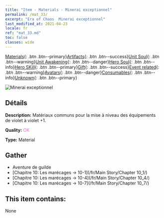 ```yaml
---
title: "Item - Materials - Minerai exceptionnel"
permalink: /mat_33/
excerpt: "Era of Chaos  Minerai exceptionnel"
last_modified_at: 2021-04-23
locale: fr
ref: "mat_33.md"
toc: false
classes: wide
---
```

 [Materials](/ItemsFR/){: .btn .btn--primary}[Artifacts](/ItemsFR/Artifacts/){: .btn .btn--success}[Unit Soul](/ItemsFR/UnitSoul/){: .btn .btn--warning}[Unit Awakening](/ItemsFR/UnitAwakening/){: .btn .btn--danger}[Hero Soul](/ItemsFR/HeroSoul/){: .btn .btn--info}[Hero SKill](/ItemsFR/HeroSkill/){: .btn .btn--primary}[Gift](/ItemsFR/Gift/){: .btn .btn--success}[Event related](/ItemsFR/Events/){: .btn .btn--warning}[Avatars](/ItemsFR/Avatars/){: .btn .btn--danger}[Consumables](/ItemsFR/Consumables/){: .btn .btn--info}[Unknown](/ItemsFR/Unknown/){: .btn .btn--primary}

 ![Minerai exceptionnel](/images/t/i_cailiao_kuangshi2.png)

## Détails
 **Description:** Matériaux communs pour la mise à niveau des équipements de violet à violet +1.

 **Quality:** <span style="color: #DA70D6">OK</span>

 **Type:** Material

## Gather

*    Aventure de guilde 
*    [Chapitre 10: Les marécages -> 10-1](/fr/Main Story/Chapter 10_1/) 
*    [Chapitre 10: Les marécages -> 10-4](/fr/Main Story/Chapter 10_4/) 
*    [Chapitre 10: Les marécages -> 10-7](/fr/Main Story/Chapter 10_7/) 

## This item contains:

  None

